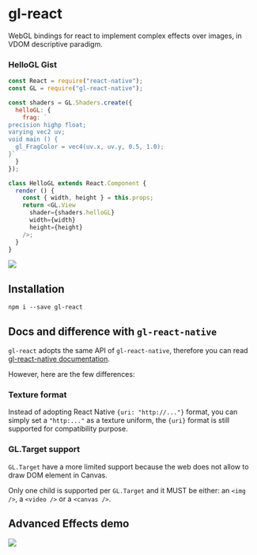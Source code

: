 # gl-react

WebGL bindings for react to implement complex effects over images, in VDOM descriptive paradigm.

### HelloGL Gist

```js
const React = require("react-native");
const GL = require("gl-react-native");

const shaders = GL.Shaders.create({
  helloGL: {
    frag: `
precision highp float;
varying vec2 uv;
void main () {
  gl_FragColor = vec4(uv.x, uv.y, 0.5, 1.0);
}`
  }
});

class HelloGL extends React.Component {
  render () {
    const { width, height } = this.props;
    return <GL.View
      shader={shaders.helloGL}
      width={width}
      height={height}
    />;
  }
}
```

![](https://cloud.githubusercontent.com/assets/211411/9386550/432492c6-475c-11e5-9328-f3d5187298c1.jpg)

## Installation

```
npm i --save gl-react
```

## Docs and difference with `gl-react-native`

`gl-react` adopts the same API of `gl-react-native`, therefore you can read
[gl-react-native documentation](https://github.com/ProjectSeptemberInc/gl-react-native/tree/master/docs).

However, here are the few differences:

### Texture format

Instead of adopting React Native `{uri: "http://..."}` format, you can simply set a `"http:..."` as a texture uniform, the `{uri}` format is still supported for compatibility purpose.

### GL.Target support

`GL.Target` have a more limited support because the web does not allow to draw DOM element in Canvas.

Only one child is supported per `GL.Target` and it MUST be either: an `<img />`, a `<video />` or a `<canvas />`.


## Advanced Effects demo

[![](https://cloud.githubusercontent.com/assets/211411/9387055/de7a4732-475e-11e5-8bc3-e86e48814097.png)](http://projectseptemberinc.github.io/gl-react)
